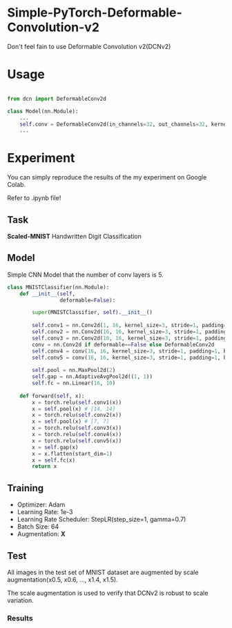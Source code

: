 # Simple-PyTorch-Deformable-Convolution-v2
Don't feel fain to use Deformable Convolution v2(DCNv2)

# Usage

```python

from dcn import DeformableConv2d

class Model(nn.Module):
    ...
    self.conv = DeformableConv2d(in_channels=32, out_channels=32, kernel_size=3, stride=1, padding=1)
    ...

```

# Experiment

You can simply reproduce the results of the my experiment on Google Colab.

Refer to .ipynb file!

## Task

**Scaled-MNIST** Handwritten Digit Classification

## Model

Simple CNN Model that the number of conv layers is 5.

```python
class MNISTClassifier(nn.Module):
    def __init__(self,
                 deformable=False):

        super(MNISTClassifier, self).__init__()
        
        self.conv1 = nn.Conv2d(1, 16, kernel_size=3, stride=1, padding=1, bias=True)
        self.conv2 = nn.Conv2d(16, 16, kernel_size=3, stride=1, padding=1, bias=True)
        self.conv3 = nn.Conv2d(16, 16, kernel_size=3, stride=1, padding=1, bias=True)   
        conv = nn.Conv2d if deformable==False else DeformableConv2d
        self.conv4 = conv(16, 16, kernel_size=3, stride=1, padding=1, bias=True)
        self.conv5 = conv(16, 16, kernel_size=3, stride=1, padding=1, bias=True)
        
        self.pool = nn.MaxPool2d(2)
        self.gap = nn.AdaptiveAvgPool2d((1, 1))
        self.fc = nn.Linear(16, 10)
        
    def forward(self, x):
        x = torch.relu(self.conv1(x))
        x = self.pool(x) # [14, 14]
        x = torch.relu(self.conv2(x))
        x = self.pool(x) # [7, 7]
        x = torch.relu(self.conv3(x))
        x = torch.relu(self.conv4(x))
        x = torch.relu(self.conv5(x))
        x = self.gap(x)
        x = x.flatten(start_dim=1)
        x = self.fc(x)
        return x
```

## Training

- Optimizer: Adam
- Learning Rate: 1e-3
- Learning Rate Scheduler: StepLR(step_size=1, gamma=0.7)
- Batch Size: 64
- Augmentation: **X**

## Test

All images in the test set of MNIST dataset are augmented by scale augmentation(x0.5, x0.6, ..., x1.4, x1.5).

The scale augmentation is used to verify that DCNv2 is robust to scale variation.

### Results












